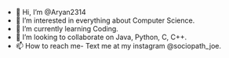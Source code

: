 - 👋 Hi, I’m @Aryan2314
- 👀 I’m interested in everything about Computer Science.
- 🌱 I’m currently learning Coding.
- 💞️ I’m looking to collaborate on Java, Python, C, C++.
- 📫 How to reach me- Text me at my instagram @sociopath_joe.

<!---
Aryan2314/Aryan2314 is a ✨ special ✨ repository because its `README.md` (this file) appears on your GitHub profile.
You can click the Preview link to take a look at your changes.
--->
